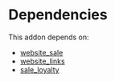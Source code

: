 # Dependencies

This addon depends on:

- [website_sale](../../odoo-bringout-oca-ocb-website_sale)
- [website_links](../../odoo-bringout-oca-ocb-website_links)
- [sale_loyalty](../../odoo-bringout-oca-ocb-sale_loyalty)
